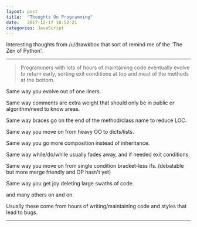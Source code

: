 ```yaml
---
layout: post
title:  "Thoughts On Programming"
date:   2017-12-17 18:52:21
categories: JavaScript
---
```


Interesting thoughts from /u/drawkbox that sort of remind me of the 'The Zen of Python'.


---
>Programmers with lots of hours of maintaining code eventually evolve to return early, sorting exit conditions at top and meat of the methods at the bottom.

Same way you evolve out of one liners.

Same way comments are extra weight that should only be in public or algorithm/need to know areas.

Same way braces go on the end of the method/class name to reduce LOC.

Same way you move on from heavy OO to dicts/lists.

Same way you go more composition instead of inheritance.

Same way while/do/while usually fades away, and if needed exit conditions.

Same way you move on from single condition bracket-less ifs. (debatable but more merge friendly and OP hasn't yet)

Same way you get joy deleting large swaths of code.

and many others on and on.

Usually these come from hours of writing/maintaining code and styles that lead to bugs.

---